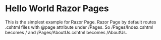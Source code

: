 # Hello World Razor Pages

This is the simplest example for Razor Page. Razor Page by default routes .cshtml files with @page attribute under /Pages. So /Pages/Index.cshtml becomes / and /Pages/AboutUs.cshtml becomes /AboutUs.